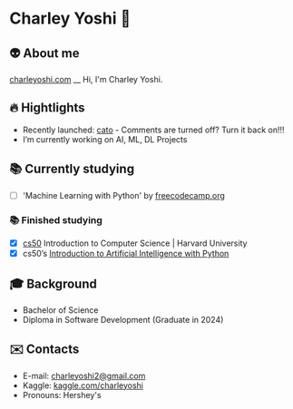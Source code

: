# Charley Yoshi 🎈

## 👽 About me  
[charleyoshi.com](https://charleyoshi.com/) __
Hi, I'm Charley Yoshi.

## 🔥 Hightlights
- Recently launched: [cato](https://catoapp.com) - Comments are turned off? Turn it back on!!!
- I’m currently working on AI, ML, DL Projects
<!-- - 👯 I’m looking to collaborate on Python Project -->

## 📚 Currently studying 
  - [ ] 'Machine Learning with Python' by [freecodecamp.org](https://www.freecodecamp.org/)

### 📚 Finished studying
  - [x] [cs50](https://cs50.harvard.edu/x/2021/) Introduction to Computer Science | Harvard University 
  - [x] cs50’s [Introduction to Artificial Intelligence with Python](https://cs50.harvard.edu/ai/2020/)

## 🎓 Background
  - Bachelor of Science
  - Diploma in Software Development (Graduate in 2024)

## :envelope: Contacts
- E-mail: charleyoshi2@gmail.com
- Kaggle: [kaggle.com/charleyoshi](https://www.kaggle.com/charleyoshi)
- Pronouns: Hershey's











<!--
**charleyoshi/charleyoshi** is a ✨ _special_ ✨ repository because its `README.md` (this file) appears on your GitHub profile.
-->
